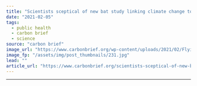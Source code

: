 ```yaml
---
title: "Scientists sceptical of new bat study linking climate change to Covid-19 emergence"
date: "2021-02-05"
tags: 
  - public health
  - carbon brief
  - science
source: "carbon brief"
image_url: "https://www.carbonbrief.org/wp-content/uploads/2021/02/Flying-fox-in-Battambang-Cambodia-583x372.jpg"
image_fp: "/assets/img/post_thumbnails/231.jpg"
lead: ""
article_url: "https://www.carbonbrief.org/scientists-sceptical-of-new-bat-study-linking-climate-change-to-covid-19-emergence"
---
```


---
